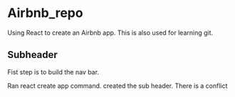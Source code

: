 # Airbnb_repo
Using React to create an Airbnb app.
This is also used for learning git.

## Subheader
Fist step is to build the nav bar.

Ran react create app command.
created the sub header. 
There is a conflict